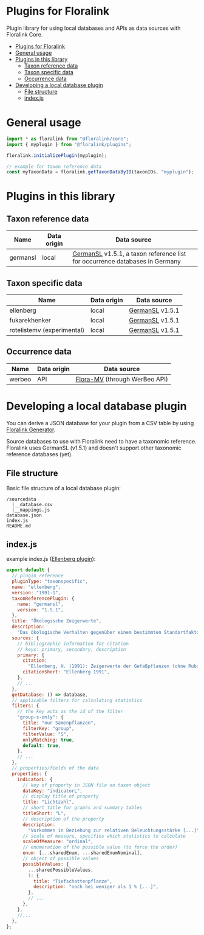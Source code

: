 # Plugins for Floralink

Plugin library for using local databases and APIs as data sources with Floralink Core.

- [Plugins for Floralink](#plugins-for-floralink)
- [General usage](#general-usage)
- [Plugins in this library](#plugins-in-this-library)
  - [Taxon reference data](#taxon-reference-data)
  - [Taxon specific data](#taxon-specific-data)
  - [Occurrence data](#occurrence-data)
- [Developing a local database plugin](#developing-a-local-database-plugin)
  - [File structure](#file-structure)
  - [index.js](#indexjs)

# General usage

```javascript
import * as floralink from "@floralink/core";
import { myplugin } from "@floralink/plugins";

floralink.initializePlugin(myplugin);

// example for taxon reference data
const myTaxonData = floralink.getTaxonDataByID(taxonIDs, "myplugin");
```

# Plugins in this library

## Taxon reference data

| Name     | Data origin | Data source                                                                                                         |
| -------- | ----------- | ------------------------------------------------------------------------------------------------------------------- |
| germansl | local       | [GermanSL](https://germansl.infinitenature.org/) v1.5.1, a taxon reference list for occurrence databases in Germany |

## Taxon specific data

| Name                       | Data origin | Data source                                             |
| -------------------------- | ----------- | ------------------------------------------------------- |
| ellenberg                  | local       | [GermanSL](https://germansl.infinitenature.org/) v1.5.1 |
| fukarekhenker              | local       | [GermanSL](https://germansl.infinitenature.org/) v1.5.1 |
| rotelistemv (experimental) | local       | [GermanSL](https://germansl.infinitenature.org/) v1.5.1 |

## Occurrence data

| Name   | Data origin | Data source                                               |
| ------ | ----------- | --------------------------------------------------------- |
| werbeo | API         | [Flora-MV](https://www.flora-mv.de/) (through WerBeo API) |

# Developing a local database plugin

You can derive a JSON database for your plugin from a CSV table by using [Floralink Generator](https://github.com/floralink/generator).

Source databases to use with Floralink need to have a taxonomic reference. Floralink uses GermanSL (v1.5.1) and doesn't support other taxonomic reference databases (yet).

## File structure

Basic file structure of a local database plugin:

```
/sourcedata
  |__database.csv
  |__mappings.js
database.json
index.js
README.md
```

## index.js

example index.js ([Ellenberg plugin](./taxonspecific/../ellenberg/index.js)):

```javascript
export default {
  // plugin reference
  pluginType: "taxonspecific",
  name: "ellenberg",
  version: "1991-1",
  taxonReferencePlugin: {
    name: "germansl",
    version: "1.5.1",
  },
  title: "Ökologische Zeigerwerte",
  description:
    "Das ökologische Verhalten gegenüber einem bestimmten Standortfaktor [...]",
  sources: {
    // bibliographic information for citation
    // keys: primary, secondary, description
    primary: {
      citation:
        "Ellenberg, H. (1991): Zeigerwerte der Gefäßpflanzen (ohne Rubus). [...]",
      citationShort: "Ellenberg 1991",
    },
    // ...
  },
  getDatabase: () => database,
  // applicable filters for calculating statistics
  filters: {
    // the key acts as the id of the filter
    "group-s-only": {
      title: "nur Samenpflanzen",
      filterKey: "group",
      filterValue: "S",
      onlyMatching: true,
      default: true,
    },
    // ...
  },
  // properties/fields of the data
  properties: {
    indicatorL: {
      // key of property in JSON file on taxon object
      dataKey: "indicatorL",
      // display title of property
      title: "Lichtzahl",
      // short title for graphs and summary tables
      titleShort: "L",
      // description of the property
      description:
        "Vorkommen in Beziehung zur relativen Beleuchtungsstärke [...]",
      // scale of measure, specifies which statistics to calculate
      scaleOfMeasure: "ordinal",
      // enumeration of the possible value (to force the order)
      enum: [...sharedEnum, ...sharedEnumNominal],
      // object of possible values
      possibleValues: {
        ...sharedPossibleValues,
        1: {
          title: "Tiefschattenpflanze",
          description: "noch bei weniger als 1 % [...]",
        },
        // ...
      },
    },
    //...
  },
};
```
